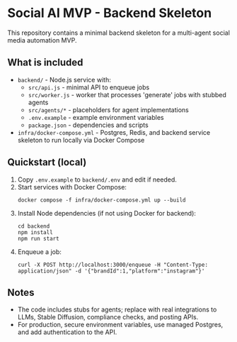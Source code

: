 # Social AI MVP - Backend Skeleton

This repository contains a minimal backend skeleton for a multi-agent social media automation MVP.

## What is included
- `backend/` - Node.js service with:
  - `src/api.js` - minimal API to enqueue jobs
  - `src/worker.js` - worker that processes 'generate' jobs with stubbed agents
  - `src/agents/*` - placeholders for agent implementations
  - `.env.example` - example environment variables
  - `package.json` - dependencies and scripts
- `infra/docker-compose.yml` - Postgres, Redis, and backend service skeleton to run locally via Docker Compose

## Quickstart (local)
1. Copy `.env.example` to `backend/.env` and edit if needed.
2. Start services with Docker Compose:
   ```
   docker compose -f infra/docker-compose.yml up --build
   ```
3. Install Node dependencies (if not using Docker for backend):
   ```
   cd backend
   npm install
   npm run start
   ```
4. Enqueue a job:
   ```
   curl -X POST http://localhost:3000/enqueue -H "Content-Type: application/json" -d '{"brandId":1,"platform":"instagram"}'
   ```

## Notes
- The code includes stubs for agents; replace with real integrations to LLMs, Stable Diffusion, compliance checks, and posting APIs.
- For production, secure environment variables, use managed Postgres, and add authentication to the API.
